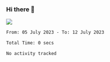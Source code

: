 ### Hi there 👋️

![](https://komarev.com/ghpvc/?username=Loner1024)

<!--START_SECTION:waka-->

```txt
From: 05 July 2023 - To: 12 July 2023

Total Time: 0 secs

No activity tracked
```

<!--END_SECTION:waka-->



